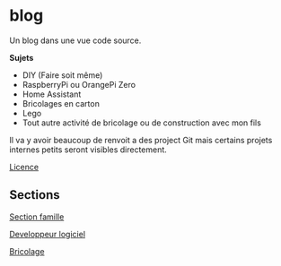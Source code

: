 # blog

Un blog dans une vue code source.

__Sujets__
* DIY (Faire soit même)
* RaspberryPi ou OrangePi Zero
* Home Assistant
* Bricolages en carton
* Lego
* Tout autre activité de bricolage ou de construction avec mon fils

Il va y avoir beaucoup de renvoit a des project Git mais certains projets internes petits seront visibles directement.

[Licence](./license.html)

## Sections

[Section famille](./enfant_famille/README.md)

[Developpeur logiciel](./developer/README.md)

[Bricolage](./bricolage/README.md)
